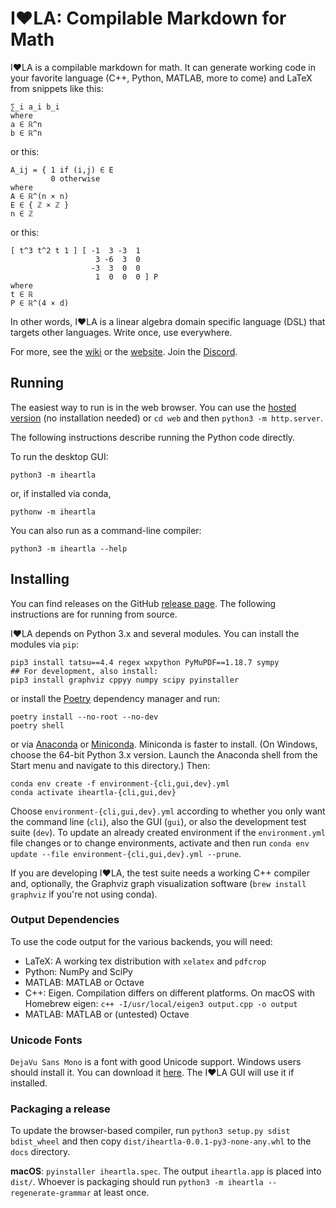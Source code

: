 # I❤️LA: Compilable Markdown for Math

I❤️LA is a compilable markdown for math. It can generate working code in your favorite language (C++, Python, MATLAB, more to come) and LaTeX from snippets like this:

```
∑_i a_i b_i
where
a ∈ ℝ^n
b ∈ ℝ^n
```

or this:

```
A_ij = { 1 if (i,j) ∈ E
         0 otherwise
where
A ∈ ℝ^(n × n)
E ∈ { ℤ × ℤ }
n ∈ ℤ
```

or this:

```
[ t^3 t^2 t 1 ] [ -1  3 -3  1
                   3 -6  3  0
                  -3  3  0  0
                   1  0  0  0 ] P
where
t ∈ ℝ
P ∈ ℝ^(4 × d)
```

In other words, I❤️LA is a linear algebra domain specific language (DSL) that targets other languages. Write once, use everywhere.

For more, see the [wiki](https://github.com/pressureless/linear_algebra/wiki) or the [website](https://iheartla.github.io/). Join the [Discord](https://discord.gg/JvfYb6BXqJ).

## Running

The easiest way to run is in the web browser. You can use the [hosted version](https://iheartla.github.io/iheartla/) (no installation needed) or `cd web` and then `python3 -m http.server`.

The following instructions describe running the Python code directly.

To run the desktop GUI:

    python3 -m iheartla

or, if installed via conda,

    pythonw -m iheartla

You can also run as a command-line compiler:

    python3 -m iheartla --help

## Installing

You can find releases on the GitHub [release page](https://github.com/iheartla/iheartla/releases). The following instructions are for running from source.

I❤️LA depends on Python 3.x and several modules. You can install the modules via `pip`:

    pip3 install tatsu==4.4 regex wxpython PyMuPDF==1.18.7 sympy
    ## For development, also install:
    pip3 install graphviz cppyy numpy scipy pyinstaller

or install the [Poetry](https://python-poetry.org/) dependency manager and run:

    poetry install --no-root --no-dev
    poetry shell

or via [Anaconda](https://www.anaconda.com/products/individual) or [Miniconda](https://docs.conda.io/en/latest/miniconda.html).
Miniconda is faster to install. (On Windows, choose the 64-bit Python 3.x version. Launch the Anaconda shell from the Start menu and navigate to this directory.)
Then:

    conda env create -f environment-{cli,gui,dev}.yml
    conda activate iheartla-{cli,gui,dev}

Choose `environment-{cli,gui,dev}.yml` according to whether you only want the command line (`cli`), also the GUI (`gui`), or also the development test suite (`dev`).
To update an already created environment if the `environment.yml` file changes or to change environments, activate and then run `conda env update --file environment-{cli,gui,dev}.yml --prune`.

If you are developing I❤️LA, the test suite needs a working C++ compiler and, optionally, the Graphviz graph visualization software (`brew install graphviz` if you're not using conda).

### Output Dependencies

To use the code output for the various backends, you will need:

* LaTeX: A working tex distribution with `xelatex` and `pdfcrop`
* Python: NumPy and SciPy
* MATLAB: MATLAB or Octave
* C++: Eigen. Compilation differs on different platforms. On macOS with Homebrew eigen: `c++ -I/usr/local/eigen3 output.cpp -o output`
* MATLAB: MATLAB or (untested) Octave

### Unicode Fonts

`DejaVu Sans Mono` is a font with good Unicode support. Windows users should install it. You can download it [here](https://dejavu-fonts.github.io/Download.html). The I❤️LA GUI will use it if installed.

### Packaging a release

To update the browser-based compiler, run `python3 setup.py sdist bdist_wheel` and then copy `dist/iheartla-0.0.1-py3-none-any.whl` to the `docs` directory.

**macOS**: `pyinstaller iheartla.spec`. The output `iheartla.app` is placed into `dist/`. Whoever is packaging should run `python3 -m iheartla --regenerate-grammar` at least once.
